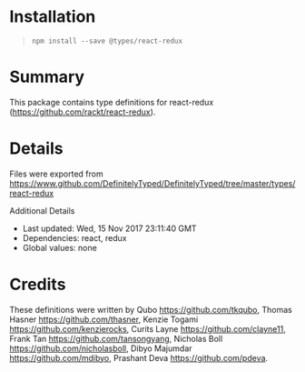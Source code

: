 # Installation
> `npm install --save @types/react-redux`

# Summary
This package contains type definitions for react-redux (https://github.com/rackt/react-redux).

# Details
Files were exported from https://www.github.com/DefinitelyTyped/DefinitelyTyped/tree/master/types/react-redux

Additional Details
 * Last updated: Wed, 15 Nov 2017 23:11:40 GMT
 * Dependencies: react, redux
 * Global values: none

# Credits
These definitions were written by Qubo <https://github.com/tkqubo>, Thomas Hasner <https://github.com/thasner>, Kenzie Togami <https://github.com/kenzierocks>, Curits Layne <https://github.com/clayne11>, Frank Tan <https://github.com/tansongyang>, Nicholas Boll <https://github.com/nicholasboll>, Dibyo Majumdar <https://github.com/mdibyo>, Prashant Deva <https://github.com/pdeva>.
